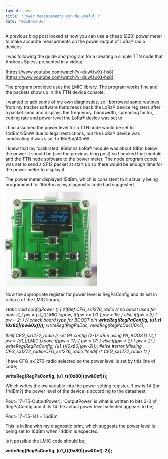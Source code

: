 ```yaml
---
layout: post
title: "Power measurements can be useful !"
date: "2018-06-26"
---
```


A previous blog post looked at how you can use a cheap (£20) power meter to make accurate measurments on the power output of LoRa® radio devices.

I was following the guide and program for a creating a simple TTN node that Andreas Spiess presented in a video;

[https://www.youtube.com/watch?v=duwUwXt-hs8](https://www.youtube.com/watch?v=duwUwXt-hs8)

The program provided uses the LMIC library. The program works fine and the packets show up in the TTN device console.

I wanted to add some of my own diagnostics, so I borrowed some routines from my tracker software thats reads back the LoRa® device registers after a packet send and displays the frequency, bandwidth, spreading factor, coding rate and power level the LoRa® device was set to.

I had assumed the power level for a TTN node would be set to 14dBm/25mW due to legal restrictions, but the LoRa® device was inmdicating it was s set to 16dBm/40mW .

I knew that my ‘calibrated’ 868mhz LoRa® module was about 1dBm below the power it should be (see the previous blog post) so I hooked that module and the TTN node software to the power meter. The node program copde was set to send a SF12 packet at start up so there would be enough time for the power meter to display it.

The power meter displayed 15dBm, which is consistent to it actually being programmed for 16dBm as my diagnostic code had suggested. 

![](/images/TTN-Node-Power-Output-293x300.jpg)

Now the appropriate register for power level is RegPaConfig and its set in radio.c of the LMIC library;

_static void configPower () { #ifdef CFG\_sx1276\_radio // no boost used for now s1\_t pw = (s1\_t)LMIC.txpow; if(pw >= 17) { pw = 15; } else if(pw < 2) { pw = 2; } // check board type for BOOST pin **writeReg(RegPaConfig, (u1\_t)(0x80|(pw&0xf)));** writeReg(RegPaDac, readReg(RegPaDac)|0x4);_

_#elif CFG\_sx1272\_radio // set PA config (2-17 dBm using PA\_BOOST) s1\_t pw = (s1\_t)LMIC.txpow; if(pw > 17) { pw = 17; } else if(pw < 2) { pw = 2; } writeReg(RegPaConfig, (u1\_t)(0x80|(pw-2))); #else #error Missing CFG\_sx1272\_radio/CFG\_sx1276\_radio #endif /\* CFG\_sx1272\_radio \*/ }_

I have CFG\_sx1276\_radio selected so the power level is set by this line of code;

**writeReg(RegPaConfig, (u1\_t)(0x80|(pw&0xf)));**

Which writes the pw variable into the power setting register. If pw is 14 (for 14dBm?) the power level of the device is according to the datasheet;

Pout=17-(15-OutputPower). ‘OutputPower’ is what is written to bits 3-0 of RegPaConfig and if its 14 the actual power level selected appears to be;

Pout=17-(15-14) = 16dBm.

This is in line with my diagnostic print, which suggests the power level is being set to 16dBm when 14dbm is expected.

Is it possible the LMIC code should be;

**writeReg(RegPaConfig, (u1\_t)(0x80|(pw&0xf)-2));**
